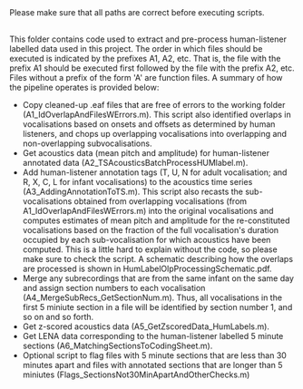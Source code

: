 ##
Please make sure that all paths are correct before executing scripts.
## 

This folder contains code used to extract and pre-process human-listener labelled data used in this project. The order in which files should be executed is indicated by the prefixes A1, A2, etc. That is, the file with the prefix A1 should be executed first followed by the file with the prefix A2, etc. Files without a prefix of the form 'A' are function files. A summary of how the pipeline operates is provided below:

- Copy cleaned-up .eaf files that are free of errors to the working folder (A1_IdOverlapAndFilesWErrors.m). This script also identified overlaps in vocalisations based on onsets and offsets as determined by human listeners, and chops up overlapping vocalisations into overlapping and non-overlapping subvocalisations. 
- Get acoustics data (mean pitch and amplitude) for human-listener annotated data (A2_TSAcousticsBatchProcessHUMlabel.m).
- Add human-listener annotation tags (T, U, N for adult vocalisation; and R, X, C, L for infant vocalisations) to the acoustics time series (A3_AddingAnnotationToTS.m). This script also recasts the sub-vocalisations obtained from overlapping vocalisations (from A1_IdOverlapAndFilesWErrors.m) into the original vocalisations and computes estimates of mean pitch and amplitude for the re-constituted vocalisations based on the fraction of the full vocalisation's duration occupied by each sub-vocalisation for which acoustics have been computed. This is a little hard to explain without the code, so please make sure to check the script. A schematic describing how the overlaps are processed is shown in HumLabelOlpProcessingSchematic.pdf. 
- Merge any subrecordings that are from the same infant on the same day and assign section numbers to each vocalisation (A4_MergeSubRecs_GetSectionNum.m). Thus, all vocalisations in the first 5 miniute section in a file will be identified by section number 1, and so on and so forth.
- Get z-scored acoustics data (A5_GetZscoredData_HumLabels.m).
- Get LENA data corresponding to the human-listener labelled 5 minute sections (A6_MatchingSectionsToCodingSheet.m).
- Optional script to flag files with 5 minute sections that are less than 30 minutes apart and files with annotated sections that are longer than 5 miniutes (Flags_SectionsNot30MinApartAndOtherChecks.m) 



